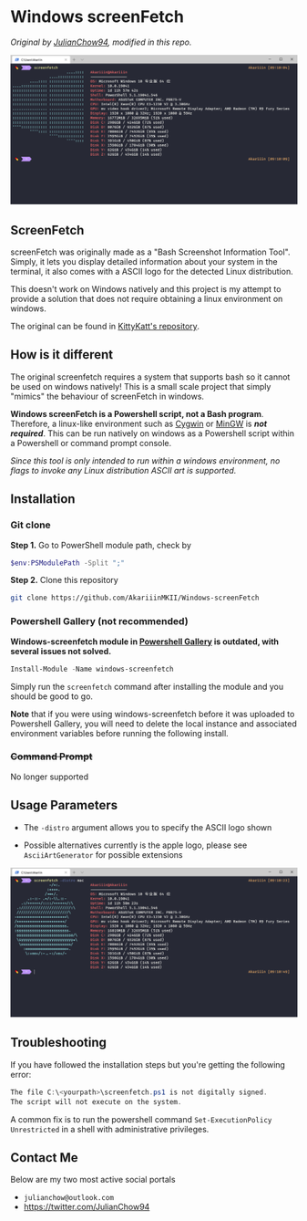 # Windows screenFetch

_Original by [JulianChow94](https://github.com/JulianChow94/Windows-screenFetch), modified in this repo._

![screenshot](screenshots/modified.png)

## ScreenFetch

screenFetch was originally made as a "Bash Screenshot Information Tool". Simply, it lets you display detailed information about your system in the terminal, it also comes with a ASCII logo for the detected Linux distribution.

This doesn't work on Windows natively and this project is my attempt to provide a solution that does not require obtaining a linux environment on windows.

The original can be found in [KittyKatt's repository](https://github.com/KittyKatt/screenFetch).

## How is it different

The original screenfetch requires a system that supports bash so it cannot be used on windows natively! This is a small scale project that simply "mimics" the behaviour of screenFetch in windows.

**Windows screenFetch is a Powershell script, not a Bash program**. Therefore, a linux-like environment such as [Cygwin](https://www.cygwin.com/) or [MinGW](http://www.mingw.org/wiki/msys) is ***not required***. This can be run natively on windows as a Powershell script within a Powershell or command prompt console.

*Since this tool is only intended to run within a windows environment, no flags to invoke any Linux distribution ASCII art is supported.*

## Installation

### Git clone

**Step 1.** Go to PowerShell module path, check by

```powershell
$env:PSModulePath -Split ";"
```

**Step 2.** Clone this repository

```bash
git clone https://github.com/AkariiinMKII/Windows-screenFetch
```

### Powershell Gallery (not recommended)

**Windows-screenfetch module in [Powershell Gallery](https://www.powershellgallery.com/packages/windows-screenfetch) is outdated, with several issues not solved.**

```powershell
Install-Module -Name windows-screenfetch
```

Simply run the `screenfetch` command after installing the module and you should be good to go.

**Note** that if you were using windows-screenfetch before it was uploaded to Powershell Gallery, you will need to delete the local instance and associated environment variables before running the following install.

### ~~Command Prompt~~

No longer supported

## Usage Parameters

- The `-distro` argument allows you to specify the ASCII logo shown

- Possible alternatives currently is the apple logo, please see `AsciiArtGenerator` for possible extensions

![screenshot](screenshots/mac_modified.png)  

## Troubleshooting

If you have followed the installation steps but you're getting the following error:

```powershell
The file C:\<yourpath>\screenfetch.ps1 is not digitally signed.
The script will not execute on the system.
```

A common fix is to run the powershell command `Set-ExecutionPolicy Unrestricted` in a shell with administrative privileges.

## Contact Me

Below are my two most active social portals

- `julianchow@outlook.com`
- <https://twitter.com/JulianChow94>
